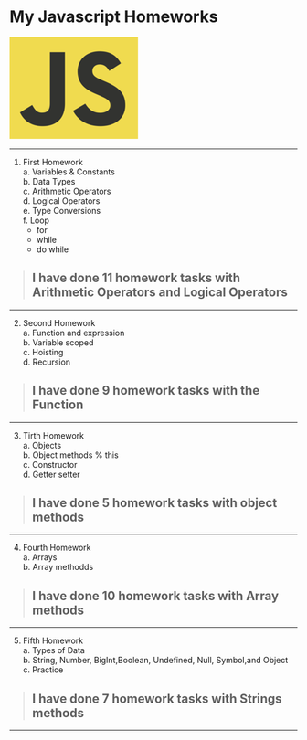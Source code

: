 # My Javascript Homeworks 
![Js Logo](JsLogo.png)
*** 
1. First Homework <br />
    a. Variables & Constants <br />
    b. Data Types <br />
    c. Arithmetic Operators <br />
    d. Logical Operators <br />
    e. Type Conversions <br />
    f. Loop
      * for
      * while
      * do while
>## I have done 11 homework tasks with Arithmetic Operators and Logical Operators
***

2. Second Homework <br />
    a. Function and expression <br />
    b. Variable scoped <br />
    c. Hoisting <br />
    d. Recursion <br />

>## I have done 9 homework tasks with the Function
***

3. Tirth Homework <br />
    a. Objects <br />
    b. Object methods % this <br />
    c. Constructor <br />
    d. Getter setter <br />
>## I have done 5 homework tasks with object methods
***

4. Fourth Homework <br />
    a. Arrays <br />
    b. Array methodds <br />
>## I have done 10 homework tasks with Array methods
***

5. Fifth Homework <br />
    a. Types of Data <br />
    b. String, Number, BigInt,Boolean, Undefined, Null, Symbol,and Object <br />
    c. Practice <br />
>## I have done 7 homework tasks with Strings methods
*** 


    

      
